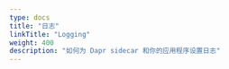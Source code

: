 ```yaml
---
type: docs
title: "日志"
linkTitle: "Logging"
weight: 400
description: "如何为 Dapr sidecar 和你的应用程序设置日志"
---
```


